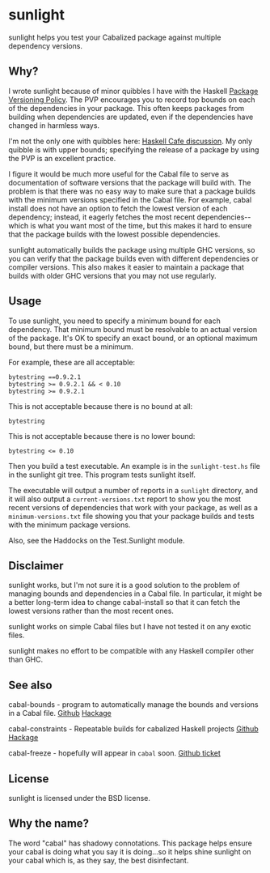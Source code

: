 # sunlight

sunlight helps you test your Cabalized package against multiple
dependency versions.

## Why?

I wrote sunlight because of minor quibbles I have with the Haskell
[Package Versioning
Policy](http://www.haskell.org/haskellwiki/Package_versioning_policy).
The PVP encourages you to record top bounds on each of the
dependencies in your package.  This often keeps packages from
building when dependencies are updated, even if the dependencies
have changed in harmless ways.

I'm not the only one with quibbles here: [Haskell Cafe
discussion](http://www.haskell.org/pipermail/haskell-cafe/2012-August/102885.html).
My only quibble is with upper bounds; specifying the release of a
package by using the PVP is an excellent practice.

I figure it would be much more useful for the Cabal file to serve as
documentation of software versions that the package will build with.
The problem is that there was no easy way to make sure that a
package builds with the minimum versions specified in the Cabal
file.  For example, cabal install does not have an option to fetch
the lowest version of each dependency; instead, it eagerly fetches
the most recent dependencies--which is what you want most of the
time, but this makes it hard to ensure that the package builds with
the lowest possible dependencies.

sunlight automatically builds the package using multiple GHC
versions, so you can verify that the package builds even with
different dependencies or compiler versions.  This also makes it
easier to maintain a package that builds with older GHC versions
that you may not use regularly.

## Usage

To use sunlight, you need to specify a minimum bound for each
dependency.  That minimum bound must be resolvable to an actual
version of the package.  It's OK to specify an exact bound, or an
optional maximum bound, but there must be a minimum.

For example, these are all acceptable:

    bytestring ==0.9.2.1
    bytestring >= 0.9.2.1 && < 0.10
    bytestring >= 0.9.2.1

This is not acceptable because there is no bound at all:

    bytestring

This is not acceptable because there is no lower bound:

    bytestring <= 0.10

Then you build a test executable.  An example is in the
`sunlight-test.hs` file in the sunlight git tree.  This program
tests sunlight itself.

The executable will output a number of reports in a `sunlight`
directory, and it will also output a `current-versions.txt` report
to show you the most recent versions of dependencies that work with
your package, as well as a `minimum-versions.txt` file showing you
that your package builds and tests with the minimum package
versions.

Also, see the Haddocks on the Test.Sunlight module.

## Disclaimer

sunlight works, but I'm not sure it is a good solution to the
problem of managing bounds and dependencies in a Cabal file.  In
particular, it might be a better long-term idea to change
cabal-install so that it can fetch the lowest versions rather than
the most recent ones.

sunlight works on simple Cabal files but I have not tested it on any
exotic files.

sunlight makes no effort to be compatible with any Haskell compiler
other than GHC.

## See also

cabal-bounds - program to automatically manage the bounds and
versions in a Cabal file.
[Github](https://github.com/dan-t/cabal-bounds)
[Hackage](http://hackage.haskell.org/package/cabal-bounds)

cabal-constraints - Repeatable builds for cabalized Haskell projects
[Github](https://github.com/benarmston/cabal-constraints)
[Hackage](http://hackage.haskell.org/package/cabal-constraints)

cabal-freeze - hopefully will appear in `cabal` soon.
[Github ticket](https://github.com/haskell/cabal/pull/1519)

## License

sunlight is licensed under the BSD license.

## Why the name?

The word "cabal" has shadowy connotations.  This package helps
ensure your cabal is doing what you say it is doing...so it helps
shine sunlight on your cabal which is, as they say, the best
disinfectant.
